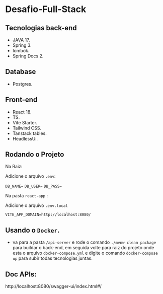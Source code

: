 # Desafio-Full-Stack

## Tecnologias back-end

- JAVA 17.
- Spring 3.
- lombok.
- Spring Docs 2.

## Database

- Postgres.

## Front-end

- React 18.
- TS.
- Vite Starter.
- Tailwind CSS.
- Tanstack tables.
- HeadlessUi.


## Rodando o Projeto


Na Raiz: 

Adicione o arquivo `.env`:

`DB_NAME=`
`DB_USER=`
`DB_PASS= `

Na pasta `react-app` : 

Adicione o arquivo `.env.local`

`VITE_APP_DOMAIN=http://localhost:8080/`

## Usando o `Docker`.

- va para a pasta `/api-server` e rode o comando `./mvnw clean package` para buildar o back-end, em seguida volte para raiz do projeto onde esta o arquivo `docker-compose.yml` e digite o comando `docker-compose up` para subir todas tecnologias juntas.

## Doc APIs:

http://localhost:8080/swagger-ui/index.html#/
